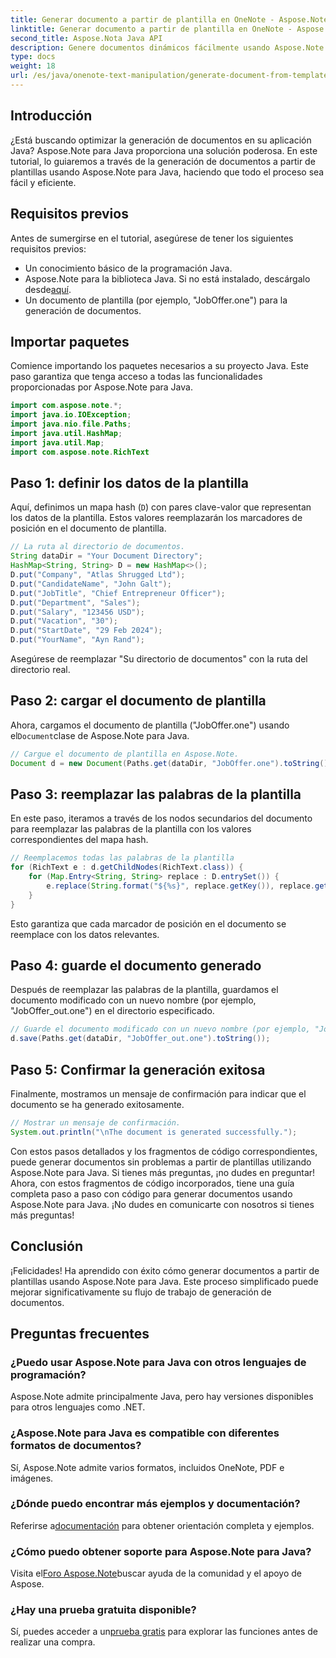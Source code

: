 ```yaml
---
title: Generar documento a partir de plantilla en OneNote - Aspose.Note
linktitle: Generar documento a partir de plantilla en OneNote - Aspose.Note
second_title: Aspose.Nota Java API
description: Genere documentos dinámicos fácilmente usando Aspose.Note para Java. Siga nuestra guía paso a paso para generar documentos de manera eficiente a partir de plantillas.
type: docs
weight: 18
url: /es/java/onenote-text-manipulation/generate-document-from-template/
---
```

## Introducción
¿Está buscando optimizar la generación de documentos en su aplicación Java? Aspose.Note para Java proporciona una solución poderosa. En este tutorial, lo guiaremos a través de la generación de documentos a partir de plantillas usando Aspose.Note para Java, haciendo que todo el proceso sea fácil y eficiente.
## Requisitos previos
Antes de sumergirse en el tutorial, asegúrese de tener los siguientes requisitos previos:
- Un conocimiento básico de la programación Java.
-  Aspose.Note para la biblioteca Java. Si no está instalado, descárgalo desde[aquí](https://releases.aspose.com/note/java/).
- Un documento de plantilla (por ejemplo, "JobOffer.one") para la generación de documentos.
## Importar paquetes
Comience importando los paquetes necesarios a su proyecto Java. Este paso garantiza que tenga acceso a todas las funcionalidades proporcionadas por Aspose.Note para Java.
```java
import com.aspose.note.*;
import java.io.IOException;
import java.nio.file.Paths;
import java.util.HashMap;
import java.util.Map;
import com.aspose.note.RichText
```
## Paso 1: definir los datos de la plantilla
Aquí, definimos un mapa hash (`D`) con pares clave-valor que representan los datos de la plantilla. Estos valores reemplazarán los marcadores de posición en el documento de plantilla.
```java
// La ruta al directorio de documentos.
String dataDir = "Your Document Directory";
HashMap<String, String> D = new HashMap<>();
D.put("Company", "Atlas Shrugged Ltd");
D.put("CandidateName", "John Galt");
D.put("JobTitle", "Chief Entrepreneur Officer");
D.put("Department", "Sales");
D.put("Salary", "123456 USD");
D.put("Vacation", "30");
D.put("StartDate", "29 Feb 2024");
D.put("YourName", "Ayn Rand");
```
Asegúrese de reemplazar "Su directorio de documentos" con la ruta del directorio real.
## Paso 2: cargar el documento de plantilla
 Ahora, cargamos el documento de plantilla ("JobOffer.one") usando el`Document`clase de Aspose.Note para Java.
```java
// Cargue el documento de plantilla en Aspose.Note.
Document d = new Document(Paths.get(dataDir, "JobOffer.one").toString());
```
## Paso 3: reemplazar las palabras de la plantilla
En este paso, iteramos a través de los nodos secundarios del documento para reemplazar las palabras de la plantilla con los valores correspondientes del mapa hash.
```java
// Reemplacemos todas las palabras de la plantilla
for (RichText e : d.getChildNodes(RichText.class)) {
    for (Map.Entry<String, String> replace : D.entrySet()) {
        e.replace(String.format("${%s}", replace.getKey()), replace.getValue());
    }
}
```
Esto garantiza que cada marcador de posición en el documento se reemplace con los datos relevantes.
## Paso 4: guarde el documento generado
Después de reemplazar las palabras de la plantilla, guardamos el documento modificado con un nuevo nombre (por ejemplo, "JobOffer_out.one") en el directorio especificado.
```java
// Guarde el documento modificado con un nuevo nombre (por ejemplo, "JobOffer_out.one") en el directorio especificado.
d.save(Paths.get(dataDir, "JobOffer_out.one").toString());
```
## Paso 5: Confirmar la generación exitosa
Finalmente, mostramos un mensaje de confirmación para indicar que el documento se ha generado exitosamente.
```java
// Mostrar un mensaje de confirmación.
System.out.println("\nThe document is generated successfully.");
```
Con estos pasos detallados y los fragmentos de código correspondientes, puede generar documentos sin problemas a partir de plantillas utilizando Aspose.Note para Java. Si tienes más preguntas, ¡no dudes en preguntar!
Ahora, con estos fragmentos de código incorporados, tiene una guía completa paso a paso con código para generar documentos usando Aspose.Note para Java. ¡No dudes en comunicarte con nosotros si tienes más preguntas!
## Conclusión
¡Felicidades! Ha aprendido con éxito cómo generar documentos a partir de plantillas usando Aspose.Note para Java. Este proceso simplificado puede mejorar significativamente su flujo de trabajo de generación de documentos.
## Preguntas frecuentes
### ¿Puedo usar Aspose.Note para Java con otros lenguajes de programación?
Aspose.Note admite principalmente Java, pero hay versiones disponibles para otros lenguajes como .NET.
### ¿Aspose.Note para Java es compatible con diferentes formatos de documentos?
Sí, Aspose.Note admite varios formatos, incluidos OneNote, PDF e imágenes.
### ¿Dónde puedo encontrar más ejemplos y documentación?
 Referirse a[documentación](https://reference.aspose.com/note/java/) para obtener orientación completa y ejemplos.
### ¿Cómo puedo obtener soporte para Aspose.Note para Java?
 Visita el[Foro Aspose.Note](https://forum.aspose.com/c/note/28)buscar ayuda de la comunidad y el apoyo de Aspose.
### ¿Hay una prueba gratuita disponible?
 Sí, puedes acceder a un[prueba gratis](https://releases.aspose.com/) para explorar las funciones antes de realizar una compra.